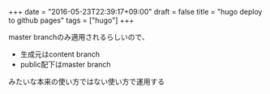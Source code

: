 +++
date = "2016-05-23T22:39:17+09:00"
draft = false
title = "hugo deploy to github pages"
tags = ["hugo"]
+++

master branchのみ適用されるらしいので、

- 生成元はcontent branch
- public配下はmaster branch

みたいな本来の使い方ではない使い方で運用する
